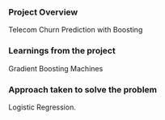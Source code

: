 ### Project Overview

 Telecom Churn Prediction with Boosting 


### Learnings from the project

 Gradient Boosting Machines


### Approach taken to solve the problem

 Logistic Regression.



